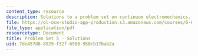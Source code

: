 ```yaml
---
content_type: resource
description: Solutions to a problem set on continuum electromechanics.
file: https://ol-ocw-studio-app-production.s3.amazonaws.com/courses/6-642-continuum-electromechanics-fall-2008/7de457d88929f32f6580950cb17bab2a_pset5_soln.pdf
file_type: application/pdf
resourcetype: Document
title: Problem Set 5 - Solutions
uid: 7de457d8-8929-f32f-6580-950cb17bab2a
---
```

